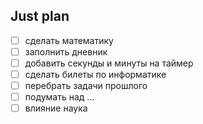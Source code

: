 ## Just plan
- [ ] сделать математику
- [ ] заполнить дневник
- [ ] добавить секунды и минуты на таймер
- [ ] сделать билеты по информатике
- [ ] перебрать задачи прошлого
- [ ] подумать над ...
- [ ] влияние наука
